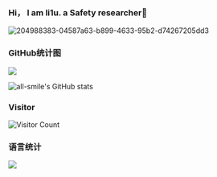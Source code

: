 ### Hi， I am li1u. a Safety researcher👋
![204988383-04587a63-b899-4633-95b2-d74267205dd3](https://user-images.githubusercontent.com/74126951/204989118-50eaabee-25fd-4160-b3ce-1243dce1087d.png)
### GitHub统计图
![](https://activity-graph.herokuapp.com/graph?username=huclilu&theme=github)


![all-smile's GitHub stats](https://github-readme-stats.vercel.app/api?username=huclilu&show_icons=true&theme=tokyonight)
### Visitor
![Visitor Count](https://profile-counter.glitch.me/huclilu/count.svg)

### 语言统计
![](https://github-readme-stats.vercel.app/api/top-langs/?username=huclilu&theme=dark&layout=compact)

